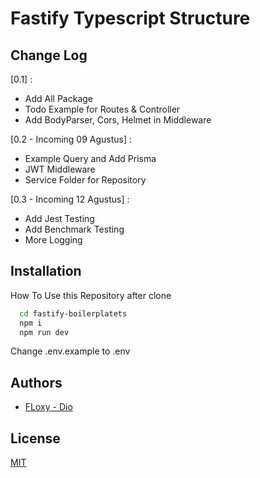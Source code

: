 
# Fastify Typescript Structure

## Change Log

[0.1] :
- Add All Package
- Todo Example for Routes & Controller
- Add BodyParser, Cors, Helmet in Middleware

[0.2 - Incoming 09 Agustus] : 
- Example Query and Add Prisma
- JWT Middleware
- Service Folder for Repository

[0.3 - Incoming 12 Agustus] :
- Add Jest Testing
- Add Benchmark Testing
- More Logging 




## Installation

How To Use this Repository after clone

```bash
  cd fastify-boilerplatets
  npm i
  npm run dev
```

Change .env.example to .env
## Authors

- [FLoxy - Dio](https://www.github.com/floxydio)


## License

[MIT](https://choosealicense.com/licenses/mit/)

